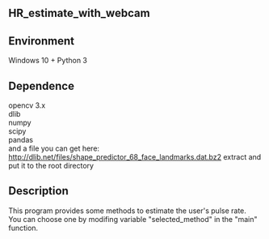 ## HR_estimate_with_webcam  <br />


Environment
------------------------------
Windows 10 + Python 3

Dependence
---------------------------
opencv 3.x<br />
dlib<br />
numpy<br />
scipy<br />
pandas<br />
and a file you can get here: http://dlib.net/files/shape_predictor_68_face_landmarks.dat.bz2  extract and put it to the root directory  <br />

Description
---------------------------
This program provides some methods to estimate the user's pulse rate. <br />
You can choose one by modifing variable "selected_method" in the "main" function.
